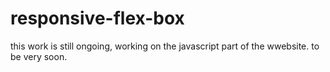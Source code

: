 # responsive-flex-box
this work is still ongoing, working on the javascript part of the wwebsite. to be very soon.
